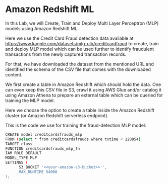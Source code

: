 # Amazon Redshift ML

In this Lab, we will Create, Train and Deploy Multi Layer Perceptron (MLP) models using Amazon Redshift ML.

Here we use the Credit Card Fraud detection data available at https://www.kaggle.com/datasets/mlg-ulb/creditcardfraud to create, train and deploy MLP model which
can be used further to identify fraudulent transactions from the newly captured transaction records.

For that, we have downloaded the dataset from the mentioned URL and identified the schema of the CSV file that comes with the downloaded content.

We first create a table in Amazon Redshift which should hold the data.
One can even keep this CSV file in S3, crawl it using AWS Glue and/or catalog it using Amazon Athena to prepare an external table which can be queried for training the MLP model.

Here we choose the option to create a table inside the Amazon Redshift cluster (or Amazon Redshift serverless endpoint).

This is the code we use for training the fraud-detection MLP model:

```sh
CREATE model creditcardsfrauds_mlp
FROM (select * from creditcardsfrauds where txtime < 120954)
TARGET class 
FUNCTION creditcardsfrauds_mlp_fn
IAM_ROLE DEFAULT
MODEL_TYPE MLP
SETTINGS (
      S3_BUCKET '<<your-amazon-s3-bucket>>'',
      MAX_RUNTIME 54000
);
```